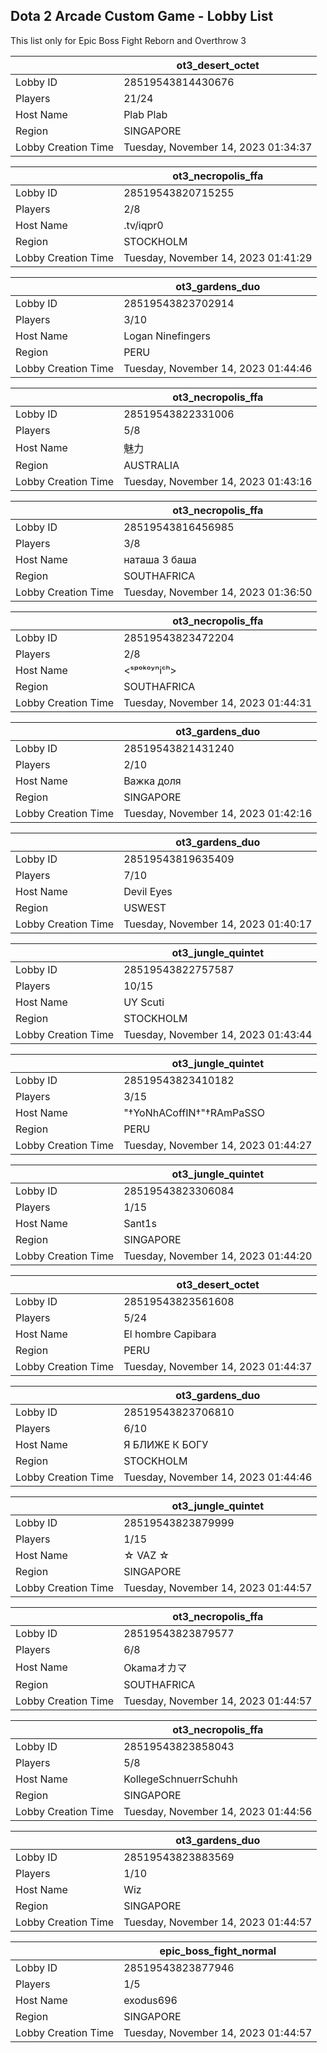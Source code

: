 ## Dota 2 Arcade Custom Game - Lobby List

This list only for Epic Boss Fight Reborn and Overthrow 3

|  | ot3_desert_octet |
| ------ | ------ |
| Lobby ID | 28519543814430676 |
| Players | 21/24 |
| Host Name | Plab Plab |
| Region | SINGAPORE |
| Lobby Creation Time | Tuesday, November 14, 2023 01:34:37 |


|  | ot3_necropolis_ffa |
| ------ | ------ |
| Lobby ID | 28519543820715255 |
| Players | 2/8 |
| Host Name | .tv/iqpr0 |
| Region | STOCKHOLM |
| Lobby Creation Time | Tuesday, November 14, 2023 01:41:29 |


|  | ot3_gardens_duo |
| ------ | ------ |
| Lobby ID | 28519543823702914 |
| Players | 3/10 |
| Host Name | Logan Ninefingers |
| Region | PERU |
| Lobby Creation Time | Tuesday, November 14, 2023 01:44:46 |


|  | ot3_necropolis_ffa |
| ------ | ------ |
| Lobby ID | 28519543822331006 |
| Players | 5/8 |
| Host Name | 魅力 |
| Region | AUSTRALIA |
| Lobby Creation Time | Tuesday, November 14, 2023 01:43:16 |


|  | ot3_necropolis_ffa |
| ------ | ------ |
| Lobby ID | 28519543816456985 |
| Players | 3/8 |
| Host Name | наташа 3 баша |
| Region | SOUTHAFRICA |
| Lobby Creation Time | Tuesday, November 14, 2023 01:36:50 |


|  | ot3_necropolis_ffa |
| ------ | ------ |
| Lobby ID | 28519543823472204 |
| Players | 2/8 |
| Host Name | <ˢᵖᵒᵏᵒʸⁿiᶜʰ> |
| Region | SOUTHAFRICA |
| Lobby Creation Time | Tuesday, November 14, 2023 01:44:31 |


|  | ot3_gardens_duo |
| ------ | ------ |
| Lobby ID | 28519543821431240 |
| Players | 2/10 |
| Host Name | Важка доля |
| Region | SINGAPORE |
| Lobby Creation Time | Tuesday, November 14, 2023 01:42:16 |


|  | ot3_gardens_duo |
| ------ | ------ |
| Lobby ID | 28519543819635409 |
| Players | 7/10 |
| Host Name | Devil Eyes |
| Region | USWEST |
| Lobby Creation Time | Tuesday, November 14, 2023 01:40:17 |


|  | ot3_jungle_quintet |
| ------ | ------ |
| Lobby ID | 28519543822757587 |
| Players | 10/15 |
| Host Name | UY Scuti |
| Region | STOCKHOLM |
| Lobby Creation Time | Tuesday, November 14, 2023 01:43:44 |


|  | ot3_jungle_quintet |
| ------ | ------ |
| Lobby ID | 28519543823410182 |
| Players | 3/15 |
| Host Name | "†YoNhACoffIN†"†RAmPaSSO |
| Region | PERU |
| Lobby Creation Time | Tuesday, November 14, 2023 01:44:27 |


|  | ot3_jungle_quintet |
| ------ | ------ |
| Lobby ID | 28519543823306084 |
| Players | 1/15 |
| Host Name | Sant1s |
| Region | SINGAPORE |
| Lobby Creation Time | Tuesday, November 14, 2023 01:44:20 |


|  | ot3_desert_octet |
| ------ | ------ |
| Lobby ID | 28519543823561608 |
| Players | 5/24 |
| Host Name | El hombre Capibara |
| Region | PERU |
| Lobby Creation Time | Tuesday, November 14, 2023 01:44:37 |


|  | ot3_gardens_duo |
| ------ | ------ |
| Lobby ID | 28519543823706810 |
| Players | 6/10 |
| Host Name | Я БЛИЖЕ К БОГУ |
| Region | STOCKHOLM |
| Lobby Creation Time | Tuesday, November 14, 2023 01:44:46 |


|  | ot3_jungle_quintet |
| ------ | ------ |
| Lobby ID | 28519543823879999 |
| Players | 1/15 |
| Host Name | ☆ VAZ ☆ |
| Region | SINGAPORE |
| Lobby Creation Time | Tuesday, November 14, 2023 01:44:57 |


|  | ot3_necropolis_ffa |
| ------ | ------ |
| Lobby ID | 28519543823879577 |
| Players | 6/8 |
| Host Name | Okamaオカマ |
| Region | SOUTHAFRICA |
| Lobby Creation Time | Tuesday, November 14, 2023 01:44:57 |


|  | ot3_necropolis_ffa |
| ------ | ------ |
| Lobby ID | 28519543823858043 |
| Players | 5/8 |
| Host Name | KollegeSchnuerrSchuhh |
| Region | SINGAPORE |
| Lobby Creation Time | Tuesday, November 14, 2023 01:44:56 |


|  | ot3_gardens_duo |
| ------ | ------ |
| Lobby ID | 28519543823883569 |
| Players | 1/10 |
| Host Name | Wiz |
| Region | SINGAPORE |
| Lobby Creation Time | Tuesday, November 14, 2023 01:44:57 |


|  | epic_boss_fight_normal |
| ------ | ------ |
| Lobby ID | 28519543823877946 |
| Players | 1/5 |
| Host Name | exodus696 |
| Region | SINGAPORE |
| Lobby Creation Time | Tuesday, November 14, 2023 01:44:57 |


